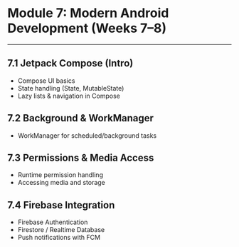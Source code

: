 # Module 7: Modern Android Development (Weeks 7–8)

---

## 7.1 Jetpack Compose (Intro)
- Compose UI basics
- State handling (State, MutableState)
- Lazy lists & navigation in Compose

## 7.2 Background & WorkManager
- WorkManager for scheduled/background tasks

## 7.3 Permissions & Media Access
- Runtime permission handling
- Accessing media and storage

## 7.4 Firebase Integration
- Firebase Authentication
- Firestore / Realtime Database
- Push notifications with FCM
